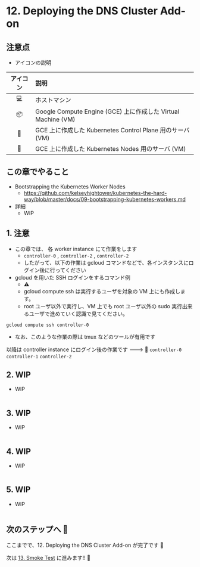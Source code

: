 # 12. Deploying the DNS Cluster Add-on

## 注意点

+ アイコンの説明

アイコン | 説明
:-: | :-
:computer: | ホストマシン
:package: | Google Compute Engine (GCE) 上に作成した Virtual Machine (VM)
:police_car: | GCE 上に作成した Kubernetes Control Plane 用のサーバ (VM)
:car: | GCE 上に作成した Kubernetes Nodes 用のサーバ (VM) 

## この章でやること

+ Bootstrapping the Kubernetes Worker Nodes
  + https://github.com/kelseyhightower/kubernetes-the-hard-way/blob/master/docs/09-bootstrapping-kubernetes-workers.md
+ 詳細
  + WIP

## 1. 注意

+ この章では、 各 worker instance にて作業をします
  + `controller-0` , `controller-2` , `controller-2`
  + したがって、以下の作業は gcloud コマンドなどで、各インスタンスにログイン後に行ってください
+ gcloud を用いた SSH ログインをするコマンド例
  + :warning:
  + gcloud compute ssh は実行するユーザを対象の VM 上にも作成します。
  + root ユーザ以外で実行し、VM 上でも root ユーザ以外の sudo 実行出来るユーザで進めていく認識で見てください。

```
gcloud compute ssh controller-0
```

+ なお、このような作業の際は tmux などのツールが有用です

以降は controller instance にログイン後の作業です ---> :police_car: `controller-0` `controller-1` `controller-2`

## 2. WIP

+ WIP

```

```

## 3. WIP

+ WIP

```

```

## 4. WIP

+ WIP

```

```

## 5. WIP

+ WIP

```

```

## 次のステップへ :rocket:

ここまでで、12. Deploying the DNS Cluster Add-on が完了です :raised_hands:

次は [13. Smoke Test](./13-smoke-test.md) に進みます!! :muscle:
